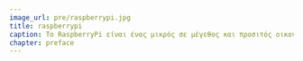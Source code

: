 ```yaml
---
image_url: pre/raspberrypi.jpg
title: raspberrypi
caption: To RaspberryPi είναι ένας μικρός σε μέγεθος και προσιτός οικονομικά υπολογιστής, με έμφαση στην εκμάθηση προγραμματισμού από νέους χρήστες και ειδικά από παιδιά, που συνδέεται απευθείας στην τηλεόραση του χρήστη.
chapter: preface
---
```

